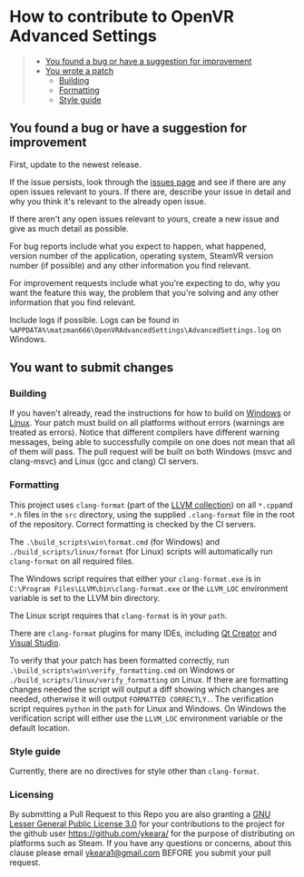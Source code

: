 <a name="top"></a>
# How to contribute to OpenVR Advanced Settings

 > * [You found a bug or have a suggestion for improvement](#bug_improvement)
 > * [You wrote a patch](#patch)
 >   * [Building](#building)
 >   * [Formatting](#formatting)
 >   * [Style guide](#style)

<a name="bug_improvement"></a>
## You found a bug or have a suggestion for improvement

First, update to the newest release.

If the issue persists, look through the [issues page](https://github.com/OpenVR-Advanced-Settings/OpenVR-AdvancedSettings/issues) and see if there are any open issues relevant to yours. If there are, describe your issue in detail and why you think it's relevant to the already open issue. 

If there aren't any open issues relevant to yours, create a new issue and give as much detail as possible.

For bug reports include what you expect to happen, what happened, version number of the application, operating system, SteamVR version number (if possible) and any other information you find relevant.

For improvement requests include what you're expecting to do, why you want the feature this way, the problem that you're solving and any other information that you find relevant.

Include logs if possible. Logs can be found in `%APPDATA%\matzman666\OpenVRAdvancedSettings\AdvancedSettings.log` on Windows.

<a name="patch"></a>
## You want to submit changes

<a name="building"></a>
### Building

If you haven't already, read the instructions for how to build on [Windows](https://github.com/OpenVR-Advanced-Settings/OpenVR-AdvancedSettings/tree/master#building_on_windows) or [Linux](https://github.com/OpenVR-Advanced-Settings/OpenVR-AdvancedSettings/tree/master#building_on_linux). Your patch must build on all platforms without errors (warnings are treated as errors). Notice that different compilers have different warning messages, being able to successfully compile on one does not mean that all of them will pass. The pull request will be built on both Windows (msvc and clang-msvc) and Linux (gcc and clang) CI servers.

<a name="formatting"></a>
### Formatting

This project uses `clang-format` (part of the [LLVM collection](https://releases.llvm.org/download.html)) on all `*.cpp`and `*.h` files in the `src` directory, using the supplied `.clang-format` file in the root of the repository. Correct formatting is checked by the CI servers.

The `.\build_scripts\win\format.cmd` (for Windows) and `./build_scripts/linux/format` (for Linux) scripts will automatically run `clang-format` on all required files.

The Windows script requires that either your `clang-format.exe` is in `C:\Program Files\LLVM\bin\clang-format.exe` or the `LLVM_LOC` environment variable is set to the LLVM bin directory.

The Linux script requires that `clang-format` is in your `path`.

There are `clang-format` plugins for many IDEs, including  [Qt Creator](https://doc.qt.io/qtcreator/creator-beautifier.html) and [Visual Studio](https://marketplace.visualstudio.com/items?itemName=LLVMExtensions.ClangFormat).

To verify that your patch has been formatted correctly, run `.\build_scripts\win\verify_formatting.cmd` on Windows or `./build_scripts/linux/verify_formatting` on Linux. If there are formatting changes needed the script will output a diff showing which changes are needed, otherwise it will output `FORMATTED CORRECTLY.`. The verification script requires `python` in the `path` for Linux and Windows. On Windows the verification script will either use the `LLVM_LOC` environment variable or the default location.

<a name="style"></a>
### Style guide

Currently, there are no directives for style other than `clang-format`.

### Licensing

By submitting a Pull Request to this Repo you are also granting a [GNU Lesser General Public License 3.0](https://opensource.org/licenses/lgpl-3.0.html) for your contributions to the project for the github user https://github.com/ykeara/ for the purpose of distributing on platforms such as Steam. If you have any questions or concerns, about this clause please email ykeara1@gmail.com BEFORE you submit your pull request.
